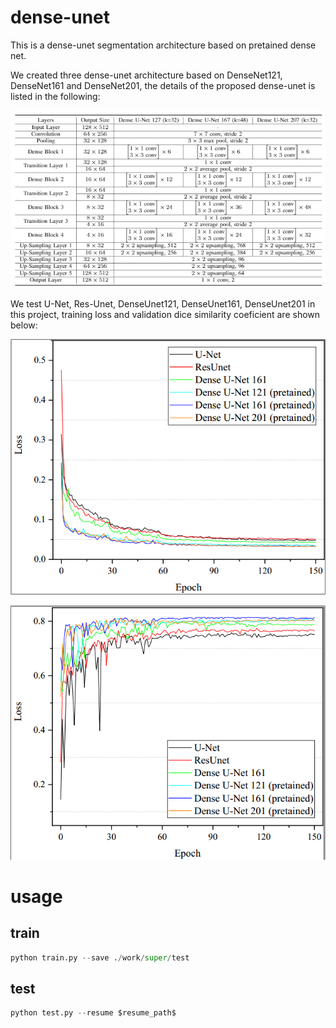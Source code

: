 # dense-unet

This is a dense-unet segmentation architecture based on pretained dense net. 

We created three dense-unet architecture based on DenseNet121, DenseNet161 and DenseNet201, the details of the proposed dense-unet is listed in the following:

![DenseUnet Architecture](./images/arch.png)

We test U-Net, Res-Unet, DenseUnet121, DenseUnet161, DenseUnet201 in this project, training loss and validation dice similarity coeficient are shown below:

![Training Loss](./images/loss.png)

![Validation Dice](./images/dice.png)


# usage

## train

```python 
python train.py --save ./work/super/test
```
## test

```python 
python test.py --resume $resume_path$
```